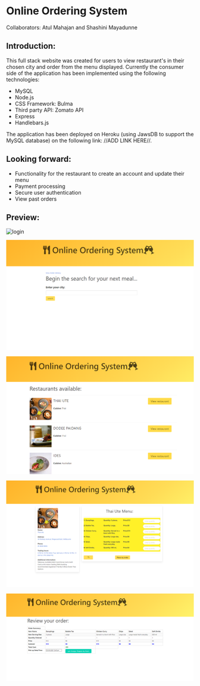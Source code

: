 # Online Ordering System

Collaborators: Atul Mahajan and Shashini Mayadunne 

## Introduction: 
This full stack website was created for users to view restaurant's in their chosen city and order from the menu displayed. 
Currently the consumer side of the application has been implemented using the following technologies: 
* MySQL
* Node.js 
* CSS Framework: Bulma 
* Third party API: Zomato API  
* Express 
* Handlebars.js

The application has been deployed on Heroku (using JawsDB to support the MySQL database) on the following link: //ADD LINK HERE//.

## Looking forward: 
* Functionality for the restaurant to create an account and update their menu
* Payment processing 
* Secure user authentication
* View past orders

## Preview: 
![login](/assests/loginPage.PNG)

![search](/assets/searchPage.PNG)

![results](/assets/resultsPage.PNG)

![restaurant](/assets/restaurantPage.PNG)

![restaurant](/assets/orderPreview.PNG)

